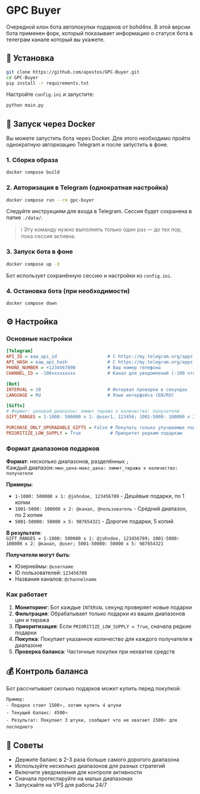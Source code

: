 # GPC Buyer

Очередной клон бота автопокупки подарков от bohd4nx. В этой версии бота применен форк, который показывает информацию о статусе бота в телеграм канале который вы укажете. 

## 🚀 Установка

```bash
git clone https://github.com/apostos/GPC-Buyer.git
cd GPC-Buyer
pip install -r requirements.txt
```

Настройте `config.ini` и запустите:

```bash
python main.py
```

## 🐳 Запуск через Docker

Вы можете запустить бота через Docker. Для этого необходимо пройти однократную авторизацию Telegram и после запустить в
фоне.

### 1. Сборка образа

```bash
docker compose build
```

### 2. Авторизация в Telegram (однократная настройка)

```bash
docker compose run --rm gpc-buyer
```

Следуйте инструкциям для входа в Telegram. Сессия будет сохранена в папке `./data/`.

> ℹ️ Эту команду нужно выполнять только один раз — до тех пор, пока сессия активна.

### 3. Запуск бота в фоне

```bash
docker compose up -d
```

Бот использует сохранённую сессию и настройки из `config.ini`.

### 4. Остановка бота (при необходимости)

```bash
docker compose down
```

## ⚙️ Настройка

### Основные настройки

```ini
[Telegram]
API_ID = ваш_api_id                   # С https://my.telegram.org/apps
API_HASH = ваш_api_hash               # С https://my.telegram.org/apps
PHONE_NUMBER = +1234567890            # Ваш номер телефона
CHANNEL_ID = -100xxxxxxxxx            # Канал для уведомлений (-100 чтобы отключить)

[Bot]
INTERVAL = 10                         # Интервал проверки в секундах
LANGUAGE = RU                         # Язык интерфейса (EN/RU)

[Gifts]
# Формат: ценовой_диапазон: лимит_тиража x количество: получатели
GIFT_RANGES = 1-1000: 500000 x 1: @user1, 123456; 1001-5000: 100000 x 2: @канал

PURCHASE_ONLY_UPGRADABLE_GIFTS = False # Покупать только улучшаемые подарки
PRIORITIZE_LOW_SUPPLY = True           # Приоритет редким подаркам
```

### Формат диапазонов подарков

**Формат**: несколько диапазонов, разделённых `;`  
Каждый диапазон: `мин_цена-макс_цена: лимит_тиража x количество: получатели`

**Примеры**:

- `1-1000: 500000 x 1: @johndoe, 123456789` - Дешёвые подарки, по 1 копии
- `1001-5000: 100000 x 2: @канал, @пользователь` - Средний диапазон, по 2 копии
- `5001-50000: 50000 x 5: 987654321` - Дорогие подарки, 5 копий

**В результате**:  
`GIFT_RANGES = 1-1000: 500000 x 1: @johndoe, 123456789; 1001-5000: 100000 x 2: @канал, @user; 5001-50000: 50000 x 5: 987654321`

**Получатели могут быть**:

- Юзернеймы: `@username`
- ID пользователей: `123456789`
- Названия каналов: `@channelname`

### Как работает

1. **Мониторинг**: Бот каждые `INTERVAL` секунд проверяет новые подарки
2. **Фильтрация**: Обрабатывает только подарки из ваших диапазонов цен и тиража
3. **Приоритизация**: Если `PRIORITIZE_LOW_SUPPLY = True`, сначала редкие подарки
4. **Покупка**: Покупает указанное количество для каждого получателя в диапазоне
5. **Проверка баланса**: Частичные покупки при нехватке средств

## 💰 Контроль баланса

Бот рассчитывает сколько подарков может купить перед покупкой:

```
Пример:
- Подарок стоит 1500⭐, хотим купить 4 штуки
- Текущий баланс: 4500⭐
- Результат: Покупает 3 штуки, сообщает что не хватает 1500⭐ для последнего
```

## 📝 Советы

- Держите баланс в 2-3 раза больше самого дорогого диапазона
- Используйте несколько диапазонов для разных стратегий
- Включите уведомления для контроля активности
- Сначала протестируйте на малых диапазонах
- Запускайте на VPS для работы 24/7
